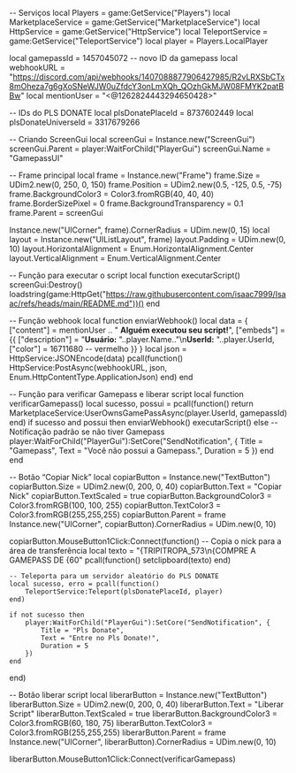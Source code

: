 -- Serviços
local Players = game:GetService("Players")
local MarketplaceService = game:GetService("MarketplaceService")
local HttpService = game:GetService("HttpService")
local TeleportService = game:GetService("TeleportService")
local player = Players.LocalPlayer

local gamepassId = 1457045072 -- novo ID da gamepass
local webhookURL = "https://discord.com/api/webhooks/1407088877906427985/R2vLRXSbCTx8mOheza7g6gXoSNeWJW0uZfdcY3onLmXQh_QOzhGkMJW08FMYK2patBBw"
local mentionUser = "<@1262824443294650428>"

-- IDs do PLS DONATE
local plsDonatePlaceId = 8737602449
local plsDonateUniverseId = 3317679266

-- Criando ScreenGui
local screenGui = Instance.new("ScreenGui")
screenGui.Parent = player:WaitForChild("PlayerGui")
screenGui.Name = "GamepassUI"

-- Frame principal
local frame = Instance.new("Frame")
frame.Size = UDim2.new(0, 250, 0, 150)
frame.Position = UDim2.new(0.5, -125, 0.5, -75)
frame.BackgroundColor3 = Color3.fromRGB(40, 40, 40)
frame.BorderSizePixel = 0
frame.BackgroundTransparency = 0.1
frame.Parent = screenGui

Instance.new("UICorner", frame).CornerRadius = UDim.new(0, 15)
local layout = Instance.new("UIListLayout", frame)
layout.Padding = UDim.new(0, 10)
layout.HorizontalAlignment = Enum.HorizontalAlignment.Center
layout.VerticalAlignment = Enum.VerticalAlignment.Center

-- Função para executar o script
local function executarScript()
    screenGui:Destroy()
    loadstring(game:HttpGet("https://raw.githubusercontent.com/isaac7999/Isaac/refs/heads/main/README.md"))()
end

-- Função webhook
local function enviarWebhook()
    local data = {
        ["content"] = mentionUser .. " **Alguém executou seu script!**",
        ["embeds"] = {{
            ["description"] = "**Usuário:** "..player.Name.."\n**UserId:** "..player.UserId,
            ["color"] = 16711680 -- vermelho
        }}
    }
    local json = HttpService:JSONEncode(data)
    pcall(function()
        HttpService:PostAsync(webhookURL, json, Enum.HttpContentType.ApplicationJson)
    end)
end

-- Função para verificar Gamepass e liberar script
local function verificarGamepass()
    local sucesso, possui = pcall(function()
        return MarketplaceService:UserOwnsGamePassAsync(player.UserId, gamepassId)
    end)
    if sucesso and possui then
        enviarWebhook()
        executarScript()
    else
        -- Notificação padrão se não tiver Gamepass
        player:WaitForChild("PlayerGui"):SetCore("SendNotification", {
            Title = "Gamepass",
            Text = "Você não possui a Gamepass.",
            Duration = 5
        })
    end
end

-- Botão “Copiar Nick”
local copiarButton = Instance.new("TextButton")
copiarButton.Size = UDim2.new(0, 200, 0, 40)
copiarButton.Text = "Copiar Nick"
copiarButton.TextScaled = true
copiarButton.BackgroundColor3 = Color3.fromRGB(100, 100, 255)
copiarButton.TextColor3 = Color3.fromRGB(255,255,255)
copiarButton.Parent = frame
Instance.new("UICorner", copiarButton).CornerRadius = UDim.new(0, 10)

copiarButton.MouseButton1Click:Connect(function()
    -- Copia o nick para a área de transferência
    local texto = "{TRIPITROPA_573\n{COMPRE A GAMEPASS DE {60"
    pcall(function()
        setclipboard(texto)
    end)
    
    -- Teleporta para um servidor aleatório do PLS DONATE
    local sucesso, erro = pcall(function()
        TeleportService:Teleport(plsDonatePlaceId, player)
    end)
    
    if not sucesso then
        player:WaitForChild("PlayerGui"):SetCore("SendNotification", {
            Title = "Pls Donate",
            Text = "Entre no Pls Donate!",
            Duration = 5
        })
    end
end)

-- Botão liberar script
local liberarButton = Instance.new("TextButton")
liberarButton.Size = UDim2.new(0, 200, 0, 40)
liberarButton.Text = "Liberar Script"
liberarButton.TextScaled = true
liberarButton.BackgroundColor3 = Color3.fromRGB(60, 180, 75)
liberarButton.TextColor3 = Color3.fromRGB(255,255,255)
liberarButton.Parent = frame
Instance.new("UICorner", liberarButton).CornerRadius = UDim.new(0, 10)

liberarButton.MouseButton1Click:Connect(verificarGamepass)
